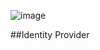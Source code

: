 

![image](https://user-images.githubusercontent.com/38231831/158721798-361eeac2-d48c-4c9c-bd78-95b88d09a4ca.png)

##Identity Provider
